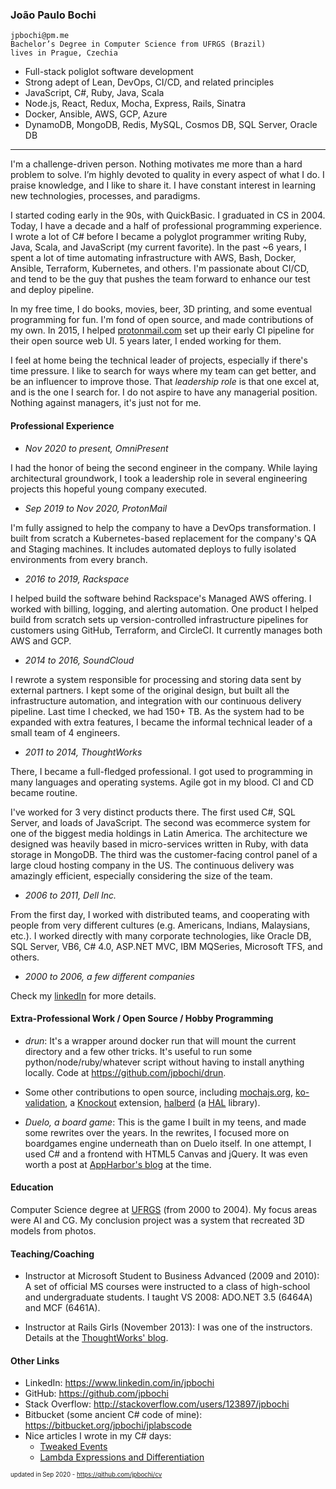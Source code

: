 ### João Paulo Bochi

```
jpbochi@pm.me
Bachelor’s Degree in Computer Science from UFRGS (Brazil)
lives in Prague, Czechia
```

- Full-stack poliglot software development
- Strong adept of Lean, DevOps, CI/CD, and related principles
- JavaScript, C#, Ruby, Java, Scala
- Node.js, React, Redux, Mocha, Express, Rails, Sinatra
- Docker, Ansible, AWS, GCP, Azure
- DynamoDB, MongoDB, Redis, MySQL, Cosmos DB, SQL Server, Oracle DB

---

I'm a challenge-driven person. Nothing motivates me more than a hard problem to solve. I’m highly devoted to quality in every aspect of what I do. I praise knowledge, and I like to share it. I have constant interest in learning new technologies, processes, and paradigms.

I started coding early in the 90s, with QuickBasic. I graduated in CS in 2004. Today, I have a decade and a half of professional programming experience. I wrote a lot of C# before I became a polyglot programmer writing Ruby, Java, Scala, and JavaScript (my current favorite). In the past ~6 years, I spent a lot of time automating infrastructure with AWS, Bash, Docker, Ansible, Terraform, Kubernetes, and others. I'm passionate about CI/CD, and tend to be the guy that pushes the team forward to enhance our test and deploy pipeline.

In my free time, I do books, movies, beer, 3D printing, and some eventual programming for fun. I'm fond of open source, and made contributions of my own. In 2015, I helped [protonmail.com](https://protonmail.com/) set up their early CI pipeline for their open source web UI. 5 years later, I ended working for them.

I feel at home being the technical leader of projects, especially if there's time pressure. I like to search for ways where my team can get better, and be an influencer to improve those. That _leadership role_ is that one excel at, and is the one I search for. I do not aspire to have any managerial position. Nothing against managers, it's just not for me.

#### Professional Experience

- *Nov 2020 to present, OmniPresent*

I had the honor of being the second engineer in the company. While laying architectural groundwork, I took a leadership role in several engineering projects this hopeful young company executed.

- *Sep 2019 to Nov 2020, ProtonMail*

I'm fully assigned to help the company to have a DevOps transformation. I built from scratch a Kubernetes-based replacement for the company's QA and Staging machines. It includes automated deploys to fully isolated environments from every branch.

- *2016 to 2019, Rackspace*

I helped build the software behind Rackspace's Managed AWS offering. I worked with billing, logging, and alerting automation. One product I helped build from scratch sets up version-controlled infrastructure pipelines for customers using GitHub, Terraform, and CircleCI. It currently manages both AWS and GCP.

- *2014 to 2016, SoundCloud*

I rewrote a system responsible for processing and storing data sent by external partners. I kept some of the original design, but built all the infrastructure automation, and integration with our continuous delivery pipeline. Last time I checked, we had 150+ TB. As the system had to be expanded with extra features, I became the informal technical leader of a small team of 4 engineers.

- *2011 to 2014, ThoughtWorks*

There, I became a full-fledged professional. I got used to programming in many languages and operating systems. Agile got in my blood. CI and CD became routine.

I've worked for 3 very distinct products there. The first used C#, SQL Server, and loads of JavaScript. The second was ecommerce system for one of the biggest media holdings in Latin America. The architecture we designed was heavily based in micro-services written in Ruby, with data storage in MongoDB. The third was the customer-facing control panel of a large cloud hosting company in the US. The continuous delivery was amazingly efficient, especially considering the size of the team.

- *2006 to 2011, Dell Inc.*

From the first day, I worked with distributed teams, and cooperating with people from very different cultures (e.g. Americans, Indians, Malaysians, etc.). I worked directly with many corporate technologies, like Oracle DB, SQL Server, VB6, C# 4.0, ASP.NET MVC, IBM MQSeries, Microsoft TFS, and others.

- *2000 to 2006, a few different companies*

Check my [linkedIn](http://linkedin.com/in/jpbochi) for more details.

#### Extra-Professional Work / Open Source / Hobby Programming

- *drun*: It's a wrapper around docker run that will mount the current directory and a few other tricks. It's useful to run some python/node/ruby/whatever script without having to install anything locally. Code at https://github.com/jpbochi/drun.

- Some other contributions to open source, including [mochajs.org](htts://mochajs.org), [ko-validation](https://www.npmjs.org/package/ko-validation), a [Knockout](http://knockoutjs.com/) extension, [halberd](https://www.npmjs.org/package/halberd) (a [HAL](http://stateless.co/hal_specification.html) library).

- *Duelo, a board game*: This is the game I built in my teens, and made some rewrites over the years. In the rewrites, I focused more on boardgames engine underneath than on Duelo itself. In one attempt, I used C# and a frontend with HTML5 Canvas and jQuery. It was even worth a post at [AppHarbor's blog](http://blog.appharbor.com/2011/2/16/featured-app-rook) at the time.

#### Education

Computer Science degree at [UFRGS](https://en.wikipedia.org/wiki/Federal_University_of_Rio_Grande_do_Sul) (from 2000 to 2004). My focus areas were AI and CG. My conclusion project was a system that recreated 3D models from photos.

#### Teaching/Coaching

- Instructor at Microsoft Student to Business Advanced (2009 and 2010): A set of official MS courses were instructed to a class of high-school and undergraduate students. I taught VS 2008: ADO.NET 3.5 (6464A) and MCF (6461A).

- Instructor at Rails Girls (November 2013): I was one of the instructors. Details at the [ThoughtWorks' blog](https://www.thoughtworks.com/insights/blog/rails-girls-y-thoughtworks).

#### Other Links

- LinkedIn: https://www.linkedin.com/in/jpbochi
- GitHub: https://github.com/jpbochi
- Stack Overflow: http://stackoverflow.com/users/123897/jpbochi
- Bitbucket (some ancient C# code of mine): https://bitbucket.org/jpbochi/jplabscode
- Nice articles I wrote in my C# days:
  - [Tweaked Events](https://www.codeproject.com/Articles/108049/Tweaked-Events)
  - [Lambda Expressions and Differentiation](http://jp-labs.blogspot.com/2008/08/lambda-expressions-and-differentiation.html)

<sub><small>updated in Sep 2020 - https://github.com/jpbochi/cv</small></sub>

<!--

In case linked pages get taken down:

https://getsupport.atlassian.com/servicedesk/customer/portal/11/BBS-146784 - "All my public repos are gone. I'm looking specifically at https://bitbucket.org/jpbochi/jplabscode and https://bitbucket.org/jpbochi/rook."

http://web.archive.org/web/20160909180847/https://blog.appharbor.com/2011/2/16/featured-app-rook
http://web.archive.org/web/20150717031946/http://www.codeproject.com/Articles/108049/Tweaked-Events
http://web.archive.org/web/20190503152210/http://jp-labs.blogspot.com/2008/08/lambda-expressions-and-differentiation.html

-->
